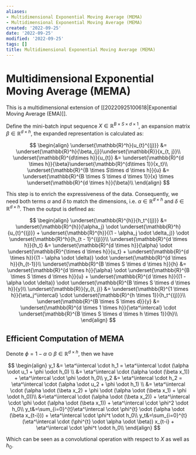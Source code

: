 ```yaml
---
aliases:
- Multidimensional Exponential Moving Average (MEMA)
- Multidimensional Exponential Moving Average (MEMA)
created: '2022-09-25'
date: '2022-09-25'
modified: '2022-09-25'
tags: []
title: Multidimensional Exponential Moving Average (MEMA)
---
```


# Multidimensional Exponential Moving Average (MEMA)

This is a multidimensional extension of [[20220925100618|Exponential Moving Average (EMA)]].

Define the mini-batch input sequence $X \in \mathbb{R}^{B \times S \times d \times 1}$, an expansion matrix $\beta \in \mathbb{R}^{d \times h}$, the expanded representation is calculated as:

$$
\begin{align}
\underset{\mathbb{R}^h}{u_{t}^{(j)}} &= \underset{\mathbb{R}^h}{\beta_{j}}\underset{\mathbb{R}}{x_{t, j}}\\
\underset{\mathbb{R}^{d\times h}}{u_{t}} &= \underset{\mathbb{R}^{d \times h}}{\beta}\underset{\mathbb{R}^{d\times 1}}{x_t}\\
\underset{\mathbb{R}^{B \times S\times d \times h}}{u} &= \underset{\mathbb{R}^{B \times S \times d \times 1}}{x} \times \underset{\mathbb{R}^{d \times h}}{\beta}\\
\end{align}
$$

This step is to enrich the expressiveness of the data. Consequently, we need both terms $\alpha$ and $\delta$ to match the dimensions, i.e. $\alpha \in \mathbb{R}^{d\times h}$ and $\delta \in \mathbb{R}^{d \times h}$. Then the output is defined as:

$$
\begin{align}
\underset{\mathbb{R}^{h}}{h_t^{(j)}} &= \underset{\mathbb{R}^{h}}{\alpha_j} \odot \underset{\mathbb{R}^h}{u_{t}^{(j)}} + \underset{\mathbb{R}^{h}}{(1 - \alpha_j \odot \delta_j)} \odot \underset{\mathbb{R}^h}{h_{t - 1}^{(j)}}\\
\underset{\mathbb{R}^{d \times h}}{h_t} &= \underset{\mathbb{R}^{d \times h}}{\alpha} \odot \underset{\mathbb{R}^{\times d \times h}}{u_t} + \underset{\mathbb{R}^{d \times h}}{(1 - \alpha \odot \delta)} \odot \underset{\mathbb{R}^{d \times h}}{h_{t-1}}\\
\underset{\mathbb{R}^{B \times S \times d \times h}}{h} &= \underset{\mathbb{R}^{d \times h}}{\alpha} \odot \underset{\mathbb{R}^{B \times S \times d \times h}}{u} + \underset{\mathbb{R}^{d \times h}}{(1 - \alpha \odot \delta)} \odot \underset{\mathbb{R}^{B \times S \times d \times h}}{y}\\
\underset{\mathbb{R}}{y_{t, j}} &= \underset{\mathbb{R}^{1 \times h}}{\eta_j^\intercal} \cdot \underset{\mathbb{R}^{h \times 1}}{h_t^{(j)}}\\
\underset{\mathbb{R}^{B \times S \times d}}{y} &= \underset{\mathbb{R}^{d \times 1 \times h}}{\eta^\intercal} \cdot \underset{\mathbb{R}^{B \times S \times d \times h \times 1}}{h}\\
\end{align}
$$

## Efficient Computation of MEMA

Denote $\phi = 1 - \alpha \odot \beta \in \mathbb{R}^{d \times h}$, then we have

$$
\begin{align}
y_1 &= \eta^\intercal \cdot h_1 = \eta^\intercal \cdot (\alpha \odot u_1 + \phi \odot h_0) \\
&= \eta^\intercal \cdot (\alpha \odot (\beta x_1)) + \eta^\intercal \cdot \phi \odot h_0\\
y_2 &= \eta^\intercal \cdot h_2 = \eta^\intercal \cdot (\alpha \odot u_2 + \phi \odot h_1) \\
&= \eta^\intercal \cdot (\alpha \odot (\beta x_2) + \phi \odot (\alpha \odot  (\beta x_1) + \phi \odot h_0))\\
&=\eta^\intercal \cdot (\alpha \odot (\beta x_2)) + \eta^\intercal \cdot \phi \odot (\alpha \odot (\beta x_1)) + \eta^\intercal \cdot \phi^2 \odot h_0\\
y_t&=\sum_{i=0}^{t}\eta^\intercal \cdot \phi^{t} \odot (\alpha \odot (\beta x_{t-i})) + \eta^\intercal \cdot \phi^t \odot h_0\\
y_t&=\sum_{i=0}^{t}(\eta^\intercal \cdot (\phi^{t} \odot \alpha \odot \beta)) x_{t-i} + \eta^\intercal \cdot \phi^t \odot h_0\\
\end{align}
$$

Which can be seen as a convolutional operation with respect to $X$ as well as $h_0$.